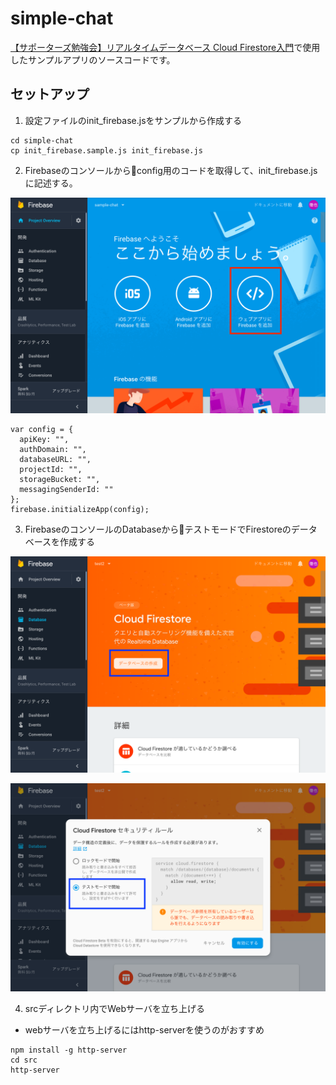 # simple-chat

[【サポーターズ勉強会】リアルタイムデータベース Cloud Firestore入門](https://supporterzcolab.com/event/476/)で使用したサンプルアプリのソースコードです。

## セットアップ

1. 設定ファイルのinit_firebase.jsをサンプルから作成する

```
cd simple-chat
cp init_firebase.sample.js init_firebase.js
```

2. Firebaseのコンソールからconfig用のコードを取得して、init_firebase.jsに記述する。

![](./img/firebase-console.png)

```
var config = {
  apiKey: "",
  authDomain: "",
  databaseURL: "",
  projectId: "",
  storageBucket: "",
  messagingSenderId: ""
};
firebase.initializeApp(config);
```

3. FirebaseのコンソールのDatabaseからテストモードでFirestoreのデータベースを作成する

![](./img/database.png)

![](./img/database2.png)

4. srcディレクトリ内でWebサーバを立ち上げる

- webサーバを立ち上げるにはhttp-serverを使うのがおすすめ

```
npm install -g http-server
cd src
http-server
```

